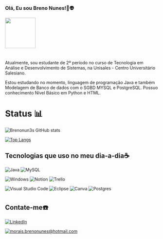 ### Olá, Eu sou Breno Nunes!👋👽
<div> <img src="https://images-cdn.exchange.art/PXsu6PmL51HJn5Ff5jUTrv_fD6Yw7p3B8vLodB9Rsiw?ext=fastly&optimize=medium" width="100"  
align="center"> </div>







#
Atualmente, sou estudante de 2º período no curso de Tecnologia em Análise e Desenvolvimento de Sistemas, na Unisales - Centro Universitário Salesiano.

Estou estudando no momento, linguagem de programação Java e também Modelagem de Banco de dados com o SGBD MYSQL e PostgreSQL. Possuo conhecimento Nível Básico em Python e HTML.

# Status 📊



![Brenonun3s GitHub stats](https://github-readme-stats.vercel.app/api?username=brenonun3s&theme=blue-green)


[![Top Langs](https://github-readme-stats.vercel.app/api/top-langs/?username=brenonun3s)](https://github.com/brenonun3s/github-readme-stats)



## Tecnologias que uso no meu dia-a-dia☕

![Java](https://img.shields.io/badge/java-%23ED8B00.svg?style=for-the-badge&logo=openjdk&logoColor=white)
![MySQL](https://img.shields.io/badge/mysql-4479A1.svg?style=for-the-badge&logo=mysql&logoColor=white)

![Windows](https://img.shields.io/badge/Windows-0078D6?style=for-the-badge&logo=windows&logoColor=white)
![Notion](https://img.shields.io/badge/Notion-%23000000.svg?style=for-the-badge&logo=notion&logoColor=white)
![Trello](https://img.shields.io/badge/Trello-%23026AA7.svg?style=for-the-badge&logo=Trello&logoColor=white)


![Visual Studio Code](https://img.shields.io/badge/Visual%20Studio%20Code-0078d7.svg?style=for-the-badge&logo=visual-studio-code&logoColor=white)
![Eclipse](https://img.shields.io/badge/Eclipse-FE7A16.svg?style=for-the-badge&logo=Eclipse&logoColor=white)
![Canva](https://img.shields.io/badge/Canva-%2300C4CC.svg?style=for-the-badge&logo=Canva&logoColor=white)
![Postgres](https://img.shields.io/badge/postgres-%23316192.svg?style=for-the-badge&logo=postgresql&logoColor=white)






# 
## Contate-me☎️
[![LinkedIn](https://img.shields.io/badge/linkedin-%230077B5.svg?style=for-the-badge&logo=linkedin&logoColor=white)](https://www.linkedin.com/in/brenonun3s/)

[![morais.brenonunes@hotmail.com](https://img.shields.io/badge/Microsoft_Outlook-0078D4?style=for-the-badge&logo=microsoft-outlook&logoColor=white)](mailto:morais.brenonunes@hotmail.com)



